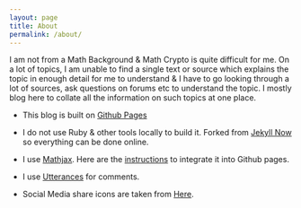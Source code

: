 ```yaml
---
layout: page
title: About
permalink: /about/
---
```


I am not from a Math Background & Math Crypto is quite difficult for me. On a lot of topics, I am unable to find a single text or source which  explains the topic in enough detail for me to understand & I have to go looking through a lot of sources, ask questions on forums etc to understand the topic. I mostly blog here to collate all the information on such topics at one place.  

- This blog is built on [Github Pages](https://pages.github.com/)   

- I do not use Ruby & other tools locally to build it. Forked from [Jekyll Now](https://www.jekyllnow.com/) so everything can be done online.

- I use [Mathjax](https://www.mathjax.org/). Here are the [instructions](http://sgeos.github.io/github/jekyll/2016/08/21/adding_mathjax_to_a_jekyll_github_pages_blog.html) to integrate it into Github pages.

- I use [Utterances](https://utteranc.es/) for comments.   

- Social Media share icons are taken from [Here](https://sourabhbajaj.com/blog/2017/10/29/adding-social-media-share-icons-to-jekyll/).
